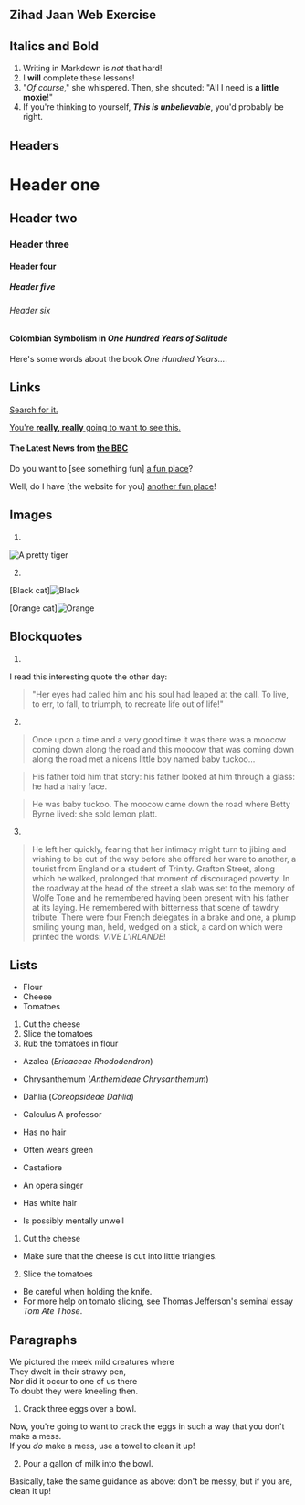 ## Zihad Jaan Web Exercise



## Italics and Bold
1.	Writing in Markdown is _not_ that hard!
2.	I **will** complete these lessons!
3.	"_Of course_," she whispered. Then, she shouted: "All I need is **a little moxie**!"
4.	If you're thinking to yourself, **_This is unbelievable_**, you'd probably be right.



## Headers

# Header one
## Header two
### Header three
#### Header four
##### Header five
###### Header six


#### Colombian Symbolism in _One Hundred Years of Solitude_
Here's some words about the book _One Hundred Years..._.



## Links
[Search for it.](www.google.com)

[You're **really, really** going to want to see this.](www.dailykitten.com)

#### The Latest News from [the BBC](www.bbc.com/news)

Do you want to [see something fun] [a fun place](www.zombo.com)?  

Well, do I have [the website for you] [another fun place](www.stumbleupon.com)!



## Images
1.

![A pretty tiger](https://upload.wikimedia.org/wikipedia/commons/5/56/Tiger.50.jpg)



2.
[Black cat]![Black]


[Orange cat]![Orange]

[Black]: https://upload.wikimedia.org/wikipedia/commons/a/a3/81_INF_DIV_SSI.jpg
[Orange]: http://icons.iconarchive.com/icons/google/noto-emoji-animals-nature/256/22221-cat-icon.png



## Blockquotes
1.
I read this interesting quote the other day:
>"Her eyes had called him and his soul had leaped at the call. To live, to err, to fall, to triumph, to recreate life out of life!"

2.
>Once upon a time and a very good time it was there was a moocow coming down along the road and this moocow that was coming down along the road met a nicens little boy named baby tuckoo...

>His father told him that story: his father looked at him through a glass: he had a hairy face.

>He was baby tuckoo. The moocow came down the road where Betty Byrne lived: she sold lemon platt.

3.
>He left her quickly, fearing that her intimacy might turn to jibing and wishing to be out of the way before she offered her ware to another, a tourist from England or a student of Trinity. Grafton Street, along which he walked, prolonged that moment of discouraged poverty. In the roadway at the head of the street a slab was set to the memory of Wolfe Tone and he remembered having been present with his father at its laying. He remembered with bitterness that scene of tawdry tribute. There were four French delegates in a brake and one, a plump smiling young man, held, wedged on a stick, a card on which were printed the words: _VIVE L'IRLANDE_!



## Lists

* Flour
* Cheese
* Tomatoes


1. Cut the cheese
2. Slice the tomatoes
3. Rub the tomatoes in flour



* Azalea (_Ericaceae Rhododendron_)
* Chrysanthemum (_Anthemideae Chrysanthemum_)
* Dahlia (_Coreopsideae Dahlia_)



* Calculus
 A professor
* Has no hair
* Often wears green
* Castafiore
* An opera singer
* Has white hair
* Is possibly mentally unwell



1. Cut the cheese
 * Make sure that the cheese is cut into little triangles.

2. Slice the tomatoes
 * Be careful when holding the knife.
 * For more help on tomato slicing, see Thomas Jefferson's seminal essay _Tom Ate Those_.



## Paragraphs
We pictured the meek mild creatures where  
They dwelt in their strawy pen,  
Nor did it occur to one of us there  
To doubt they were kneeling then.



1. Crack three eggs over a bowl.

 Now, you're going to want to crack the eggs in such a way that you don't make a mess.  
 If you _do_ make a mess, use a towel to clean it up!

2. Pour a gallon of milk into the bowl.

 Basically, take the same guidance as above: don't be messy, but if you are, clean it up!

